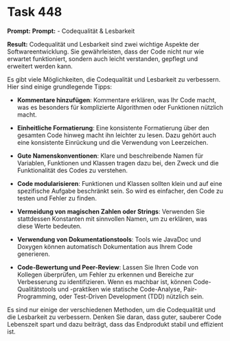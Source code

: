 # Task 448

**Prompt:** **Prompt:** - Codequalität & Lesbarkeit

**Result:**
Codequalität und Lesbarkeit sind zwei wichtige Aspekte der Softwareentwicklung. Sie gewährleisten, dass der Code nicht nur wie erwartet funktioniert, sondern auch leicht verstanden, gepflegt und erweitert werden kann.

Es gibt viele Möglichkeiten, die Codequalität und Lesbarkeit zu verbessern. Hier sind einige grundlegende Tipps:

- **Kommentare hinzufügen**: Kommentare erklären, was Ihr Code macht, was es besonders für komplizierte Algorithmen oder Funktionen nützlich macht.

- **Einheitliche Formatierung**: Eine konsistente Formatierung über den gesamten Code hinweg macht ihn leichter zu lesen. Dazu gehört auch eine konsistente Einrückung und die Verwendung von Leerzeichen.

- **Gute Namenskonventionen**: Klare und beschreibende Namen für Variablen, Funktionen und Klassen tragen dazu bei, den Zweck und die Funktionalität des Codes zu verstehen.

- **Code modularisieren**: Funktionen und Klassen sollten klein und auf eine spezifische Aufgabe beschränkt sein. So wird es einfacher, den Code zu testen und Fehler zu finden.

- **Vermeidung von magischen Zahlen oder Strings**: Verwenden Sie stattdessen Konstanten mit sinnvollen Namen, um zu erklären, was diese Werte bedeuten.

- **Verwendung von Dokumentationstools**: Tools wie JavaDoc und Doxygen können automatisch Dokumentation aus Ihrem Code generieren.

- **Code-Bewertung und Peer-Review**: Lassen Sie Ihren Code von Kollegen überprüfen, um Fehler zu erkennen und Bereiche zur Verbesserung zu identifizieren. Wenn es machbar ist, können Code-Qualitätstools und -praktiken wie statische Code-Analyse, Pair-Programming, oder Test-Driven Development (TDD) nützlich sein.

Es sind nur einige der verschiedenen Methoden, um die Codequalität und die Lesbarkeit zu verbessern. Denken Sie daran, dass guter, sauberer Code Lebenszeit spart und dazu beiträgt, dass das Endprodukt stabil und effizient ist.
